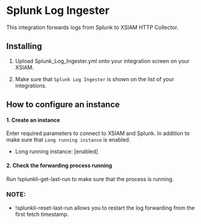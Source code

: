 Splunk Log Ingester
===========

This integration forwards logs from Splunk to XSIAM HTTP Collector.

Installing
----------

1. Upload Splunk_Log_Ingester.yml onto your integration screen on your XSIAM.

2. Make sure that `Splunk Log Ingester` is shown on the list of your integrations.


How to configure an instance
----------

#### 1. Create an instance
Enter required parameters to connect to XSIAM and Splunk.
In addition to make sure that `Long running instance` is enabled.
  - Long running instance: [enabled]

#### 2. Check the forwarding process running
Run !splunkli-get-last-run to make sure that the process is running.

### NOTE:
 - !splunkli-reset-last-run allows you to restart the log forwarding from the first fetch timestamp.
